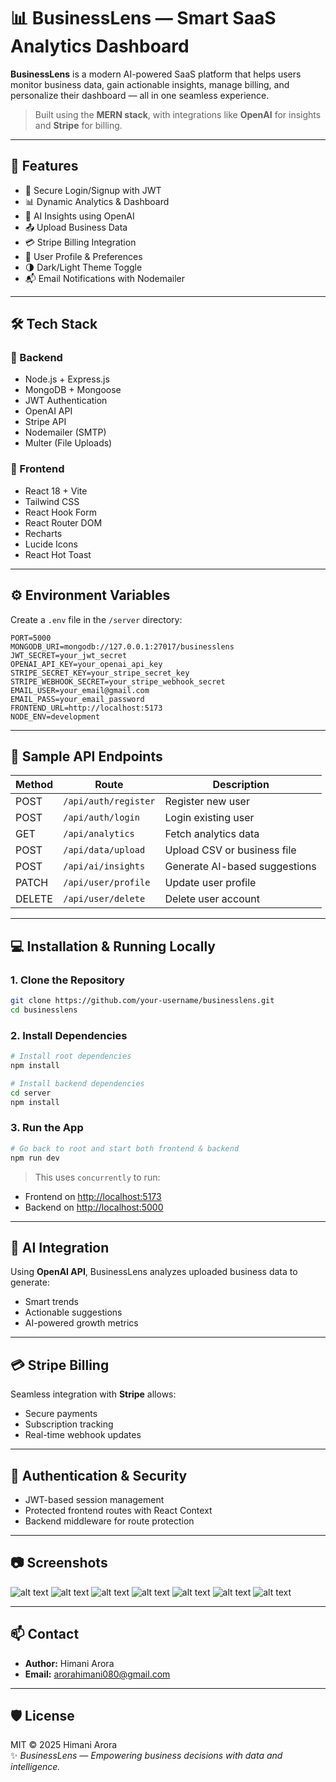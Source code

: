 
# 📊 BusinessLens — Smart SaaS Analytics Dashboard

**BusinessLens** is a modern AI-powered SaaS platform that helps users monitor business data, gain actionable insights, manage billing, and personalize their dashboard — all in one seamless experience.

> Built using the **MERN stack**, with integrations like **OpenAI** for insights and **Stripe** for billing.

---

## 🚀 Features

- 🔐 Secure Login/Signup with JWT
- 📊 Dynamic Analytics & Dashboard
- 🤖 AI Insights using OpenAI
- 📤 Upload Business Data
- 💳 Stripe Billing Integration
- 🧑 User Profile & Preferences
- 🌗 Dark/Light Theme Toggle
- 📬 Email Notifications with Nodemailer

---

## 🛠 Tech Stack

### 🔧 Backend
- Node.js + Express.js
- MongoDB + Mongoose
- JWT Authentication
- OpenAI API
- Stripe API
- Nodemailer (SMTP)
- Multer (File Uploads)

### 🎨 Frontend
- React 18 + Vite
- Tailwind CSS
- React Hook Form
- React Router DOM
- Recharts
- Lucide Icons
- React Hot Toast

---

## ⚙️ Environment Variables

Create a `.env` file in the `/server` directory:

```env
PORT=5000
MONGODB_URI=mongodb://127.0.0.1:27017/businesslens
JWT_SECRET=your_jwt_secret
OPENAI_API_KEY=your_openai_api_key
STRIPE_SECRET_KEY=your_stripe_secret_key
STRIPE_WEBHOOK_SECRET=your_stripe_webhook_secret
EMAIL_USER=your_email@gmail.com
EMAIL_PASS=your_email_password
FRONTEND_URL=http://localhost:5173
NODE_ENV=development
```

---

## 📡 Sample API Endpoints

| Method | Route                   | Description                    |
|--------|-------------------------|--------------------------------|
| POST   | `/api/auth/register`    | Register new user              |
| POST   | `/api/auth/login`       | Login existing user            |
| GET    | `/api/analytics`        | Fetch analytics data           |
| POST   | `/api/data/upload`      | Upload CSV or business file    |
| POST   | `/api/ai/insights`      | Generate AI-based suggestions  |
| PATCH  | `/api/user/profile`     | Update user profile            |
| DELETE | `/api/user/delete`      | Delete user account            |

---

## 💻 Installation & Running Locally

### 1. Clone the Repository
```bash
git clone https://github.com/your-username/businesslens.git
cd businesslens
```

### 2. Install Dependencies

```bash
# Install root dependencies
npm install

# Install backend dependencies
cd server
npm install
```

### 3. Run the App

```bash
# Go back to root and start both frontend & backend
npm run dev
```

> This uses `concurrently` to run:
- Frontend on [http://localhost:5173](http://localhost:5173)
- Backend on [http://localhost:5000](http://localhost:5000)

---

## 🧠 AI Integration

Using **OpenAI API**, BusinessLens analyzes uploaded business data to generate:

- Smart trends
- Actionable suggestions
- AI-powered growth metrics

---

## 💳 Stripe Billing

Seamless integration with **Stripe** allows:

- Secure payments
- Subscription tracking
- Real-time webhook updates

---

## 🔐 Authentication & Security

- JWT-based session management
- Protected frontend routes with React Context
- Backend middleware for route protection

---

## 📷 Screenshots

![alt text](<Screenshot 2025-07-01 174536.png>) ![alt text](<Screenshot 2025-07-01 173832.png>) ![alt text](<Screenshot 2025-07-01 174417.png>) ![alt text](<Screenshot 2025-07-01 174424.png>) ![alt text](<Screenshot 2025-07-01 174433.png>) ![alt text](<Screenshot 2025-07-01 174442.png>) ![alt text](<Screenshot 2025-07-01 174455.png>)

---

## 📫 Contact

- **Author:** Himani Arora  
- **Email:** arorahimani080@gmail.com

---

## 🛡 License

MIT © 2025 Himani Arora  
✨ *BusinessLens — Empowering business decisions with data and intelligence.*
